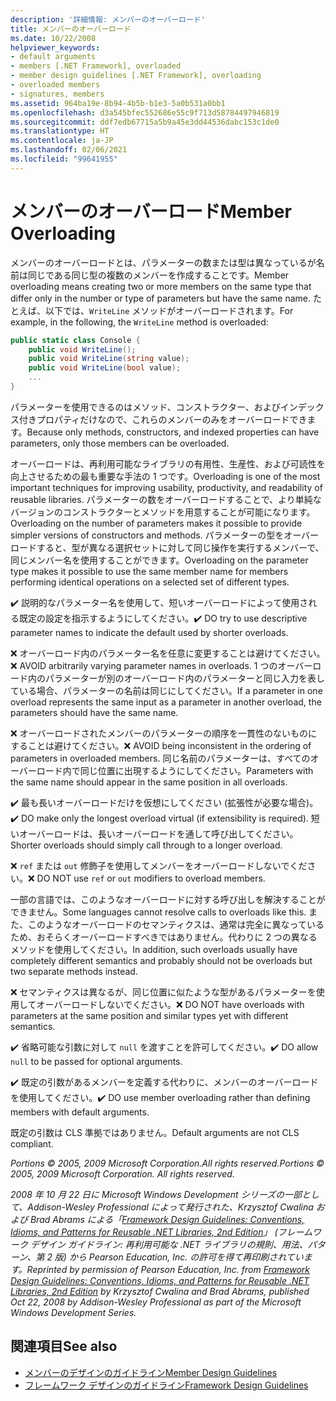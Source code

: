 ```yaml
---
description: '詳細情報: メンバーのオーバーロード'
title: メンバーのオーバーロード
ms.date: 10/22/2008
helpviewer_keywords:
- default arguments
- members [.NET Framework], overloaded
- member design guidelines [.NET Framework], overloading
- overloaded members
- signatures, members
ms.assetid: 964ba19e-8b94-4b5b-b1e3-5a0b531a0bb1
ms.openlocfilehash: d3a545bfec552686e55c9f713d58784497946819
ms.sourcegitcommit: ddf7edb67715a5b9a45e3dd44536dabc153c1de0
ms.translationtype: HT
ms.contentlocale: ja-JP
ms.lasthandoff: 02/06/2021
ms.locfileid: "99641955"
---
```

# <a name="member-overloading"></a><span data-ttu-id="5c1c9-103">メンバーのオーバーロード</span><span class="sxs-lookup"><span data-stu-id="5c1c9-103">Member Overloading</span></span>

<span data-ttu-id="5c1c9-104">メンバーのオーバーロードとは、パラメーターの数または型は異なっているが名前は同じである同じ型の複数のメンバーを作成することです。</span><span class="sxs-lookup"><span data-stu-id="5c1c9-104">Member overloading means creating two or more members on the same type that differ only in the number or type of parameters but have the same name.</span></span> <span data-ttu-id="5c1c9-105">たとえば、以下では、`WriteLine` メソッドがオーバーロードされます。</span><span class="sxs-lookup"><span data-stu-id="5c1c9-105">For example, in the following, the `WriteLine` method is overloaded:</span></span>

```csharp
public static class Console {
    public void WriteLine();
    public void WriteLine(string value);
    public void WriteLine(bool value);
    ...
}
```

 <span data-ttu-id="5c1c9-106">パラメーターを使用できるのはメソッド、コンストラクター、およびインデックス付きプロパティだけなので、これらのメンバーのみをオーバーロードできます。</span><span class="sxs-lookup"><span data-stu-id="5c1c9-106">Because only methods, constructors, and indexed properties can have parameters, only those members can be overloaded.</span></span>

 <span data-ttu-id="5c1c9-107">オーバーロードは、再利用可能なライブラリの有用性、生産性、および可読性を向上させるための最も重要な手法の 1 つです。</span><span class="sxs-lookup"><span data-stu-id="5c1c9-107">Overloading is one of the most important techniques for improving usability, productivity, and readability of reusable libraries.</span></span> <span data-ttu-id="5c1c9-108">パラメーターの数をオーバーロードすることで、より単純なバージョンのコンストラクターとメソッドを用意することが可能になります。</span><span class="sxs-lookup"><span data-stu-id="5c1c9-108">Overloading on the number of parameters makes it possible to provide simpler versions of constructors and methods.</span></span> <span data-ttu-id="5c1c9-109">パラメーターの型をオーバーロードすると、型が異なる選択セットに対して同じ操作を実行するメンバーで、同じメンバー名を使用することができます。</span><span class="sxs-lookup"><span data-stu-id="5c1c9-109">Overloading on the parameter type makes it possible to use the same member name for members performing identical operations on a selected set of different types.</span></span>

 <span data-ttu-id="5c1c9-110">✔️ 説明的なパラメーター名を使用して、短いオーバーロードによって使用される既定の設定を指示するようにしてください。</span><span class="sxs-lookup"><span data-stu-id="5c1c9-110">✔️ DO try to use descriptive parameter names to indicate the default used by shorter overloads.</span></span>

 <span data-ttu-id="5c1c9-111">❌ オーバーロード内のパラメーター名を任意に変更することは避けてください。</span><span class="sxs-lookup"><span data-stu-id="5c1c9-111">❌ AVOID arbitrarily varying parameter names in overloads.</span></span> <span data-ttu-id="5c1c9-112">1 つのオーバーロード内のパラメーターが別のオーバーロード内のパラメーターと同じ入力を表している場合、パラメーターの名前は同じにしてください。</span><span class="sxs-lookup"><span data-stu-id="5c1c9-112">If a parameter in one overload represents the same input as a parameter in another overload, the parameters should have the same name.</span></span>

 <span data-ttu-id="5c1c9-113">❌ オーバーロードされたメンバーのパラメーターの順序を一貫性のないものにすることは避けてください。</span><span class="sxs-lookup"><span data-stu-id="5c1c9-113">❌ AVOID being inconsistent in the ordering of parameters in overloaded members.</span></span> <span data-ttu-id="5c1c9-114">同じ名前のパラメーターは、すべてのオーバーロード内で同じ位置に出現するようにしてください。</span><span class="sxs-lookup"><span data-stu-id="5c1c9-114">Parameters with the same name should appear in the same position in all overloads.</span></span>

 <span data-ttu-id="5c1c9-115">✔️ 最も長いオーバーロードだけを仮想にしてください (拡張性が必要な場合)。</span><span class="sxs-lookup"><span data-stu-id="5c1c9-115">✔️ DO make only the longest overload virtual (if extensibility is required).</span></span> <span data-ttu-id="5c1c9-116">短いオーバーロードは、長いオーバーロードを通して呼び出してください。</span><span class="sxs-lookup"><span data-stu-id="5c1c9-116">Shorter overloads should simply call through to a longer overload.</span></span>

 <span data-ttu-id="5c1c9-117">❌ `ref` または `out` 修飾子を使用してメンバーをオーバーロードしないでください。</span><span class="sxs-lookup"><span data-stu-id="5c1c9-117">❌ DO NOT use `ref` or `out` modifiers to overload members.</span></span>

 <span data-ttu-id="5c1c9-118">一部の言語では、このようなオーバーロードに対する呼び出しを解決することができません。</span><span class="sxs-lookup"><span data-stu-id="5c1c9-118">Some languages cannot resolve calls to overloads like this.</span></span> <span data-ttu-id="5c1c9-119">また、このようなオーバーロードのセマンティクスは、通常は完全に異なっているため、おそらくオーバーロードすべきではありません。代わりに 2 つの異なるメソッドを使用してください。</span><span class="sxs-lookup"><span data-stu-id="5c1c9-119">In addition, such overloads usually have completely different semantics and probably should not be overloads but two separate methods instead.</span></span>

 <span data-ttu-id="5c1c9-120">❌ セマンティクスは異なるが、同じ位置に似たような型があるパラメーターを使用してオーバーロードしないでください。</span><span class="sxs-lookup"><span data-stu-id="5c1c9-120">❌ DO NOT have overloads with parameters at the same position and similar types yet with different semantics.</span></span>

 <span data-ttu-id="5c1c9-121">✔️ 省略可能な引数に対して `null` を渡すことを許可してください。</span><span class="sxs-lookup"><span data-stu-id="5c1c9-121">✔️ DO  allow `null` to be passed for optional arguments.</span></span>

 <span data-ttu-id="5c1c9-122">✔️ 既定の引数があるメンバーを定義する代わりに、メンバーのオーバーロードを使用してください。</span><span class="sxs-lookup"><span data-stu-id="5c1c9-122">✔️ DO use member overloading rather than defining members with default arguments.</span></span>

 <span data-ttu-id="5c1c9-123">既定の引数は CLS 準拠ではありません。</span><span class="sxs-lookup"><span data-stu-id="5c1c9-123">Default arguments are not CLS compliant.</span></span>

 <span data-ttu-id="5c1c9-124">*Portions © 2005, 2009 Microsoft Corporation.All rights reserved.*</span><span class="sxs-lookup"><span data-stu-id="5c1c9-124">*Portions © 2005, 2009 Microsoft Corporation. All rights reserved.*</span></span>

 <span data-ttu-id="5c1c9-125">*2008 年 10 月 22 日に Microsoft Windows Development シリーズの一部として、Addison-Wesley Professional によって発行された、Krzysztof Cwalina および Brad Abrams による「[Framework Design Guidelines: Conventions, Idioms, and Patterns for Reusable .NET Libraries, 2nd Edition](https://www.informit.com/store/framework-design-guidelines-conventions-idioms-and-9780321545619)」 (フレームワーク デザイン ガイドライン: 再利用可能な .NET ライブラリの規則、用法、パターン、第 2 版) から Pearson Education, Inc. の許可を得て再印刷されています。*</span><span class="sxs-lookup"><span data-stu-id="5c1c9-125">*Reprinted by permission of Pearson Education, Inc. from [Framework Design Guidelines: Conventions, Idioms, and Patterns for Reusable .NET Libraries, 2nd Edition](https://www.informit.com/store/framework-design-guidelines-conventions-idioms-and-9780321545619) by Krzysztof Cwalina and Brad Abrams, published Oct 22, 2008 by Addison-Wesley Professional as part of the Microsoft Windows Development Series.*</span></span>

## <a name="see-also"></a><span data-ttu-id="5c1c9-126">関連項目</span><span class="sxs-lookup"><span data-stu-id="5c1c9-126">See also</span></span>

- [<span data-ttu-id="5c1c9-127">メンバーのデザインのガイドライン</span><span class="sxs-lookup"><span data-stu-id="5c1c9-127">Member Design Guidelines</span></span>](member.md)
- [<span data-ttu-id="5c1c9-128">フレームワーク デザインのガイドライン</span><span class="sxs-lookup"><span data-stu-id="5c1c9-128">Framework Design Guidelines</span></span>](index.md)

